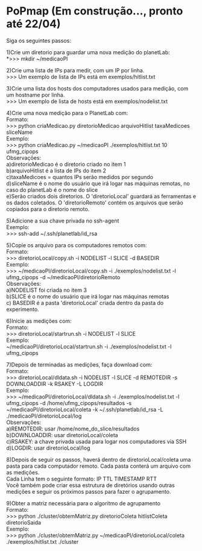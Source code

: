 # PoPmap (Em construção..., pronto até 22/04)


Siga os seguintes passos:

1)Crie um diretorio para guardar uma nova medição do planetLab:  
	*>>> mkdir ~/medicaoPl  
	
2)Crie uma lista de IPs para medir, com um IP por linha.  
	>>> Um exemplo de lista de IPs está em exemplos/hitlist.txt  

3)Crie uma lista dos hosts dos computadores usados para medição, com um hostname por linha.  
	>>> Um exemplo de lista de hosts está em exemplos/nodelist.txt  

4)Crie uma nova medição para o PlanetLab com:  
	Formato:  
	>>> python criaMedicao.py diretorioMedicao arquivoHitlist taxaMedicoes sliceName  
	Exemplo:  
	>>> python criaMedicao.py ~/medicaoPl ./exemplos/hitlist.txt 10 ufmg_cipops  
	Observações:  
	a)diretorioMedicao é o diretorio criado no item 1  
	b)arquivoHitlist é a lista de IPs do item 2  
	c)taxaMedicoes = quantos IPs serão medidos por segundo  
	d)sliceName é o nome do usuário que irá logar nas máquinas remotas, no caso do planetLab é o nome do slice  
	e)Serão criados dois diretorios. O 'diretorioLocal' guardará as ferramentas e os dados coletados. O 'diretorioRemoto' contém os arquivos que serão copiados para o diretorio remoto.  

5)Adicione a sua chave privada no ssh-agent  
	Exemplo:  
	>>> ssh-add ~/.ssh/planetlab/id_rsa  
	
5)Copie os arquivo para os computadores remotos com:  
	Formato:  
	>>> diretorioLocal/copy.sh -i NODELIST -l SLICE -d BASEDIR  
	Exemplo:  
	>>> ~/medicaoPl/diretorioLocal/copy.sh -i ./exemplos/nodelist.txt -l ufmg_cipops -d ~/medicaoPl/diretorioRemoto  
	Observações:  
	a)NODELIST foi criada no item 3  
	b)SLICE é o nome do usuário que irá logar nas máquinas remotas  
	c) BASEDIR é a pasta 'diretorioLocal' criada dentro da pasta do experimento.  

6)Inicie as medições com:  
	Formato:  
	>>> diretorioLocal/startrun.sh -i NODELIST -l SLICE  
	Exemplo:  
	~/medicaoPl/diretorioLocal/startrun.sh -i ./exemplos/nodelist.txt -l ufmg_cipops  

7)Depois de terminadas as medições, faça download com:  
	Formato:  
	>>> diretorioLocal/dldata.sh -i NODELIST -l SLICE -d REMOTEDIR -s DOWNLOADDIR -k RSAKEY -L LOGDIR  
	Exemplo:  
	>>> ~/medicaoPl/diretorioLocal/dldata.sh -i ./exemplos/nodelist.txt -l ufmg_cipops -d /home/ufmg_cipops/resultados -s ~/medicaoPl/diretorioLocal/coleta -k ~/.ssh/planetlab/id_rsa -L ./medicaoPl/diretorioLocal/log  
	Observações:  
	a)REMOTEDIR: usar /home/nome_do_slice/resultados  
	b)DOWNLOADDIR: usar diretorioLocal/coleta  
	c)RSAKEY: a chave privada usada para logar nos computadores via SSH  
	d)LOGDIR: usar diretorioLocal/log  

8)Depois de seguir os passos, haverá dentro de diretorioLocal/coleta uma pasta para cada computador remoto. Cada pasta conterá um arquivo com as medições.  
Cada Linha tem o seguinte formato: IP    TTL    TIMESTAMP    RTT  
Você também pode criar essa estrutura de diretórios usando outras medições e seguir os próximos passos para fazer o agrupamento.  

9)Obter a matriz necessária para o algoritmo de agrupamento  
	Formato:  
	>>> python ./cluster/obtemMatriz.py diretorioColeta hitlistColeta diretorioSaida  
	Exemplo:  
	>>> python ./cluster/obtemMatriz.py ~/medicaoPl/diretorioLocal/coleta ./exemplos/hitlist.txt ./cluster  




































